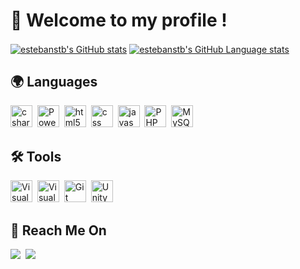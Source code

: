 # 📌 Welcome to my profile !

<a href="https://github.com/anuraghazra/github-readme-stats"><img align="center" src="https://github-readme-stats.vercel.app/api?username=estebanstb&show_icons=true&theme=github_dark&hide_border=true" alt="estebanstb's GitHub stats"></a>
<a href="https://github.com/anuraghazra/github-readme-stats"><img align="center" src="https://github-readme-stats.vercel.app/api/top-langs/?username=estebanstb&layout=compact&theme=github_dark&hide_border=true" alt="estebanstb's GitHub Language stats"></a>

## 🌍 Languages
<p>
<img src="https://cdn.jsdelivr.net/gh/devicons/devicon/icons/csharp/csharp-original.svg" alt="csharp" width="35" height="35" title="C#"/>&nbsp;
<img src="https://cdn.jsdelivr.net/gh/devicons/devicon@latest/icons/powershell/powershell-original.svg" width="35" height="35" title="PowerShell"/>&nbsp;
<img src="https://cdn.jsdelivr.net/gh/devicons/devicon/icons/html5/html5-original.svg" alt="html5" width="35" height="35" title="HTML5"/>&nbsp;
<img src="https://cdn.jsdelivr.net/gh/devicons/devicon/icons/css3/css3-original.svg" alt="css" width="35" height="35" title="CSS3"/>&nbsp;
<img src="https://cdn.jsdelivr.net/gh/devicons/devicon/icons/javascript/javascript-original.svg" alt="javascript" width="35" height="35" title="JavaScript"/>&nbsp;
<img src="https://cdn.jsdelivr.net/gh/devicons/devicon@latest/icons/php/php-original.svg" width="35" height="35" title="PHP"/>&nbsp;
<img src="https://cdn.jsdelivr.net/gh/devicons/devicon@latest/icons/mysql/mysql-original.svg" width="35" height="35" title="MySQL"/>&nbsp;
</p>

## 🛠 Tools
<p>
<img src="https://cdn.jsdelivr.net/gh/devicons/devicon/icons/vscode/vscode-original.svg" width="35" height="35" title="Visual Studio Code"/>&nbsp;
<img src="https://cdn.jsdelivr.net/gh/devicons/devicon@latest/icons/visualstudio/visualstudio-original.svg" width="35" height="35" title="Visual Studio"/>&nbsp;
<img src="https://cdn.jsdelivr.net/gh/devicons/devicon@latest/icons/git/git-original.svg" width="35" height="35" title="Git"/>&nbsp;
<img src="https://cdn.jsdelivr.net/gh/devicons/devicon@latest/icons/unity/unity-original.svg" width="35" height="35" title="Unity"/>&nbsp;
</p>

## 👥 Reach Me On
<a href="https://www.linkedin.com/in/esteban-lebet-2779a6270/"><img src="https://img.shields.io/badge/linkedin-%230077B5.svg?&style=for-the-badge&logo=linkedin&logoColor=white" /></a>&nbsp;
<a href="mailto:esteban.lebet@gmail.com?subject=Hello%20Esteban,%20From%20Github"><img src="https://img.shields.io/badge/gmail-%23D14836.svg?&style=for-the-badge&logo=gmail&logoColor=white" /></a>&nbsp;
